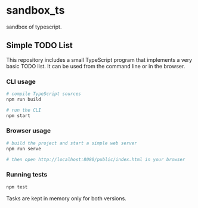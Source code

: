 # sandbox_ts
sandbox of typescript.

## Simple TODO List

This repository includes a small TypeScript program that implements a very
basic TODO list.  It can be used from the command line or in the browser.

### CLI usage

```bash
# compile TypeScript sources
npm run build

# run the CLI
npm start
```

### Browser usage

```bash
# build the project and start a simple web server
npm run serve

# then open http://localhost:8080/public/index.html in your browser
```

### Running tests

```bash
npm test
```

Tasks are kept in memory only for both versions.
